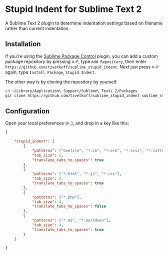 # Stupid Indent for Sublime Text 2

A Sublime Text 2 plugin to determine indentation settings based on filename rather than current indentation.

## Installation
If you're using the [Sublime Package Control](http://wbond.net/sublime_packages/package_control) plugin, you can add a custom package repository by pressing `⌘⇧P`, type `Add Repository`, then enter `https://github.com/tzvetkoff/sublime_stupid_indent`.
Next just press `⌘⇧P` again, type `Install Package`, `Stupid Indent`.

The other way is by cloning the repository by yourself.

``` bash
cd ~/Library/Application\ Support/Sublime\ Text\ 2/Packages
git clone https://github.com/tzvetkoff/sublime_stupid_indent sublime_stupid_indent
```

## Configuration
Open your local preferences (`⌘,`), and drop in a key like this:

``` json
{

    "stupid_indent": [
        {
            "patterns": ["Gemfile", "*.rb", "*.erb", "*.scss", "*.coffee"],
            "tab_size": 2,
            "translate_tabs_to_spaces": true
        },
        {
            "patterns": ["*.html", "*.js", "*.css"],
            "tab_size": 2,
            "translate_tabs_to_spaces": true
        },
        {
            "patterns": ["*.php"],
            "tab_size": 4,
            "translate_tabs_to_spaces": false
        },
        {
            "patterns": ["*.md", "*.markdown"],
            "tab_size": 4,
            "translate_tabs_to_spaces": true
        }
    ]

}
```

